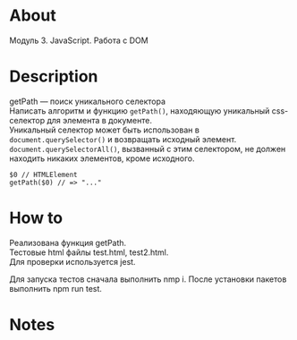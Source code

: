 # About

Модуль 3. JavaScript. Работа с DOM

# Description

getPath — поиск уникального селектора<br>
Написать алгоритм и функцию `getPath()`, находяющую уникальный css-селектор для элемента в документе.<br>
Уникальный селектор может быть использован в `document.querySelector()` и возвращать исходный элемент.<br>
`document.querySelectorAll()`, вызванный с этим селектором, не должен находить никаких элементов, кроме исходного.<br>

```javascript<br>
$0 // HTMLElement
getPath($0) // => "..."
```

# How to

Реализована функция getPath.<br>
Тестовые html файлы test.html, test2.html.<br>
Для проверки используется jest.<br>

Для запуска тестов сначала выполнить nmp i. После установки пакетов выполнить npm run test.

# Notes
